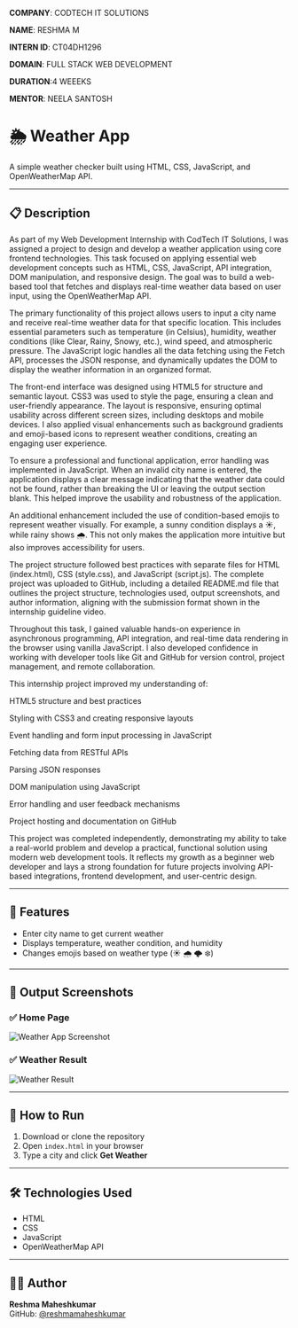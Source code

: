 **COMPANY**: CODTECH IT SOLUTIONS

**NAME**: RESHMA M

**INTERN ID**: CT04DH1296

**DOMAIN**: FULL STACK WEB DEVELOPMENT

**DURATION**:4 WEEEKS

**MENTOR**: NEELA SANTOSH



# 🌦️ Weather App

A simple weather checker built using HTML, CSS, JavaScript, and OpenWeatherMap API.

---
## 📋 Description

As part of my Web Development Internship with CodTech IT Solutions, I was assigned a project to design and develop a weather application using core frontend technologies. This task focused on applying essential web development concepts such as HTML, CSS, JavaScript, API integration, DOM manipulation, and responsive design. The goal was to build a web-based tool that fetches and displays real-time weather data based on user input, using the OpenWeatherMap API.

The primary functionality of this project allows users to input a city name and receive real-time weather data for that specific location. This includes essential parameters such as temperature (in Celsius), humidity, weather conditions (like Clear, Rainy, Snowy, etc.), wind speed, and atmospheric pressure. The JavaScript logic handles all the data fetching using the Fetch API, processes the JSON response, and dynamically updates the DOM to display the weather information in an organized format.

The front-end interface was designed using HTML5 for structure and semantic layout. CSS3 was used to style the page, ensuring a clean and user-friendly appearance. The layout is responsive, ensuring optimal usability across different screen sizes, including desktops and mobile devices. I also applied visual enhancements such as background gradients and emoji-based icons to represent weather conditions, creating an engaging user experience.

To ensure a professional and functional application, error handling was implemented in JavaScript. When an invalid city name is entered, the application displays a clear message indicating that the weather data could not be found, rather than breaking the UI or leaving the output section blank. This helped improve the usability and robustness of the application.

An additional enhancement included the use of condition-based emojis to represent weather visually. For example, a sunny condition displays a ☀️, while rainy shows 🌧️. This not only makes the application more intuitive but also improves accessibility for users.

The project structure followed best practices with separate files for HTML (index.html), CSS (style.css), and JavaScript (script.js). The complete project was uploaded to GitHub, including a detailed README.md file that outlines the project structure, technologies used, output screenshots, and author information, aligning with the submission format shown in the internship guideline video.

Throughout this task, I gained valuable hands-on experience in asynchronous programming, API integration, and real-time data rendering in the browser using vanilla JavaScript. I also developed confidence in working with developer tools like Git and GitHub for version control, project management, and remote collaboration.

This internship project improved my understanding of:

HTML5 structure and best practices

Styling with CSS3 and creating responsive layouts

Event handling and form input processing in JavaScript

Fetching data from RESTful APIs

Parsing JSON responses

DOM manipulation using JavaScript

Error handling and user feedback mechanisms

Project hosting and documentation on GitHub

This project was completed independently, demonstrating my ability to take a real-world problem and develop a practical, functional solution using modern web development tools. It reflects my growth as a beginner web developer and lays a strong foundation for future projects involving API-based integrations, frontend development, and user-centric design.

---

## 🚀 Features

- Enter city name to get current weather
- Displays temperature, weather condition, and humidity
- Changes emojis based on weather type (☀️ 🌧️ 🌩️ ❄️) 

---

## 📸 Output Screenshots

### ✅ Home Page
![Weather App Screenshot](https://github.com/user-attachments/assets/f3c2d88a-15f0-4af2-985c-54c034c7e64a)

### ✅ Weather Result
![Weather Result](https://github.com/user-attachments/assets/dd9f30e3-4915-4a38-98e5-3369d2b50c20)

---

## 🧪 How to Run

1. Download or clone the repository
2. Open `index.html` in your browser
3. Type a city and click **Get Weather**

---

## 🛠️ Technologies Used

- HTML  
- CSS  
- JavaScript  
- OpenWeatherMap API

---

## 👩‍💻 Author

**Reshma Maheshkumar**  
GitHub: [@reshmamaheshkumar](https://github.com/reshmamaheshkumar)
